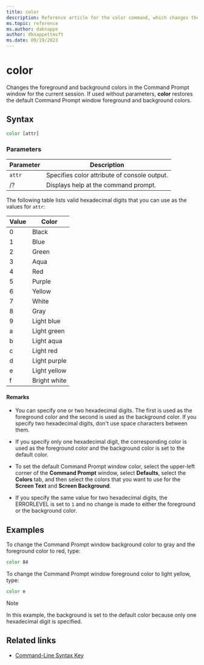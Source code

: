```yaml
---
title: color
description: Reference article for the color command, which changes the foreground and background colors in the Command Prompt window for the current session.
ms.topic: reference
ms.author: daknappe
author: dknappettmsft
ms.date: 09/19/2023
---
```


# color

Changes the foreground and background colors in the Command Prompt window for the current session. If used without parameters, **color** restores the default Command Prompt window foreground and background colors.

## Syntax

```cmd
color [attr]
```

### Parameters

| Parameter | Description |
| --------- | ----------- |
| `attr` | Specifies color attribute of console output. |
| /? | Displays help at the command prompt. |

The following table lists valid hexadecimal digits that you can use as the values for `attr`:

| Value | Color |
| ----- | ----- |
| 0 | Black |
| 1 | Blue |
| 2 | Green |
| 3 | Aqua |
| 4 | Red |
| 5 | Purple |
| 6 | Yellow |
| 7 | White |
| 8 | Gray |
| 9 | Light blue |
| a | Light green |
| b | Light aqua |
| c | Light red |
| d | Light purple |
| e | Light yellow |
| f | Bright white |

#### Remarks

- You can specify one or two hexadecimal digits. The first is used as the foreground color and the second is used as the background color. If you specify two hexadecimal digits, don't use space characters between them.

- If you specify only one hexadecimal digit, the corresponding color is used as the foreground color and the background color is set to the default color.

- To set the default Command Prompt window color, select the upper-left corner of the **Command Prompt** window, select **Defaults**, select the **Colors** tab, and then select the colors that you want to use for the **Screen Text** and **Screen Background**.

- If you specify the same value for two hexadecimal digits, the ERRORLEVEL is set to `1` and no change is made to either the foreground or the background color.

## Examples

To change the Command Prompt window background color to gray and the foreground color to red, type:

```cmd
color 84
```

To change the Command Prompt window foreground color to light yellow, type:

```cmd
color e
```

> [!NOTE]
> In this example, the background is set to the default color because only one hexadecimal digit is specified.

## Related links

- [Command-Line Syntax Key](command-line-syntax-key.md)
